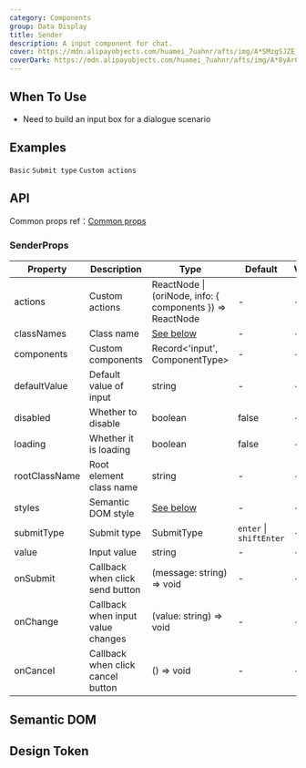 ```yaml
---
category: Components
group: Data Display
title: Sender
description: A input component for chat.
cover: https://mdn.alipayobjects.com/huamei_7uahnr/afts/img/A*SMzgSJZE_AwAAAAAAAAAAAAADrJ8AQ/original
coverDark: https://mdn.alipayobjects.com/huamei_7uahnr/afts/img/A*8yArQ43EGccAAAAAAAAAAAAADrJ8AQ/original
---
```


## When To Use

- Need to build an input box for a dialogue scenario

## Examples

<!-- prettier-ignore -->
<code src="./demo/basic.tsx">Basic</code>
<code src="./demo/submitType.tsx">Submit type</code>
<code src="./demo/actions.tsx">Custom actions</code>

## API

Common props ref：[Common props](/docs/react/common-props)

### SenderProps

| Property | Description | Type | Default | Version |
| --- | --- | --- | --- | --- |
| actions | Custom actions | ReactNode \| (oriNode, info: { components }) => ReactNode | - | - |
| classNames | Class name | [See below](#semantic-dom) | - | - |
| components | Custom components | Record<'input', ComponentType> | - | - |
| defaultValue | Default value of input | string | - | - |
| disabled | Whether to disable | boolean | false | - |
| loading | Whether it is loading | boolean | false | - |
| rootClassName | Root element class name | string | - | - |
| styles | Semantic DOM style | [See below](#semantic-dom) | - | - |
| submitType | Submit type | SubmitType | `enter` \| `shiftEnter` | - |
| value | Input value | string | - | - |
| onSubmit | Callback when click send button | (message: string) => void | - | - |
| onChange | Callback when input value changes | (value: string) => void | - | - |
| onCancel | Callback when click cancel button | () => void | - | - |

## Semantic DOM

<code src="./demo/_semantic.tsx" simplify="true"></code>

## Design Token

<ComponentTokenTable component="Sender"></ComponentTokenTable>
